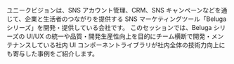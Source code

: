ユニークビジョンは、SNS アカウント管理、CRM、SNS キャンペーンなどを通じて、企業と生活者のつながりを提供する SNS マーケティングツール「Beluga シリーズ」を開発・提供している会社です。
このセッションでは、Beluga シリーズの UI/UX の統一や品質・開発生産性向上を目的にチーム横断で開発・メンテナンスしている社内 UI コンポーネントライブラリが社内全体の技術力向上にも寄与した事例をご紹介します。
